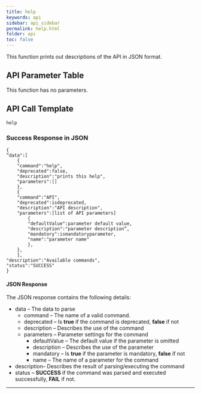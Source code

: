```yaml
---
title: help
keywords: api
sidebar: api_sidebar
permalink: help.html
folder: api
toc: false
---
```




This function prints out descriptions of the API in JSON format.



## API Parameter Table

This function has no parameters.



## API Call Template

``` 
help
```



### Success Response in JSON

``` 
{
“data":[
    {
    "command":"help",
    "deprecated":false,
    "description":"prints this help",
    "parameters":[]
    },
    {
    "command":"API",
    "deprecated":isdeprecated,
    "description":"API description",
    "parameters":[list of API parameters]
        {
        "defaultValue":parameter default value,
        "description":"parameter description”,
        "mandatory":ismandatoryparameter,
        "name":"parameter name"
        },
    },
    ],
"description":"Available commands",
"status":"SUCCESS"
}
```



#### JSON Response

The JSON response contains the following details:

- data – The data to parse
  - command – The name of a valid command.
  - deprecated – Is **true** if the command is deprecated, **false** if not
  - description – Describes the use of the command
  - parameters – Parameter settings for the command
    - defaultValue – The default value if the parameter is omitted
    - description – Describes the use of the parameter
    - mandatory – Is **true** if the parameter is mandatory, **false** if not
    - name – The name of a parameter for the command
- description– Describes the result of parsing/executing the command
- status – **SUCCESS** if the command was parsed and executed successfully, **FAIL** if not.

------

